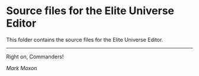 # Source files for the Elite Universe Editor

This folder contains the source files for the Elite Universe Editor.

---

Right on, Commanders!

_Mark Moxon_